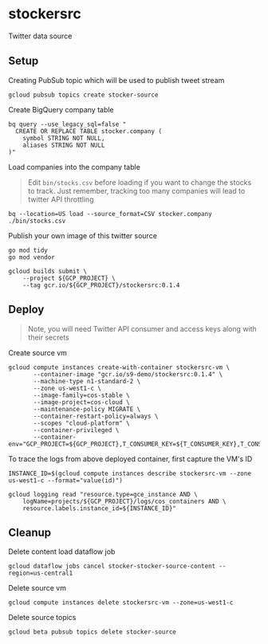 # stockersrc

Twitter data source

## Setup

Creating PubSub topic which will be used to publish tweet stream

```shell
gcloud pubsub topics create stocker-source
```

Create BigQuery company table

```shell
bq query --use_legacy_sql=false "
  CREATE OR REPLACE TABLE stocker.company (
    symbol STRING NOT NULL,
    aliases STRING NOT NULL
)"
```

Load companies into the company table

> Edit `bin/stocks.csv` before loading if you want to change the stocks to track. Just remember, tracking too many companies will lead to twitter API throttling

```shell
bq --location=US load --source_format=CSV stocker.company ./bin/stocks.csv
```

Publish your own image of this twitter source

```shell
go mod tidy
go mod vendor

gcloud builds submit \
	--project ${GCP_PROJECT} \
	--tag gcr.io/${GCP_PROJECT}/stockersrc:0.1.4
```

## Deploy

> Note, you will need Twitter API consumer and access keys along with their secrets


Create source vm

```shell
gcloud compute instances create-with-container stockersrc-vm \
       --container-image "gcr.io/s9-demo/stockersrc:0.1.4" \
       --machine-type n1-standard-2 \
       --zone us-west1-c \
       --image-family=cos-stable \
       --image-project=cos-cloud \
       --maintenance-policy MIGRATE \
       --container-restart-policy=always \
       --scopes "cloud-platform" \
       --container-privileged \
       --container-env="GCP_PROJECT=${GCP_PROJECT},T_CONSUMER_KEY=${T_CONSUMER_KEY},T_CONSUMER_SECRET=${T_CONSUMER_SECRET},T_ACCESS_TOKEN=${T_ACCESS_TOKEN},T_ACCESS_SECRET=${T_ACCESS_SECRET}"
```

To trace the logs from above deployed container, first capture the VM's ID

```shell
INSTANCE_ID=$(gcloud compute instances describe stockersrc-vm --zone us-west1-c --format="value(id)")
```

```shell
gcloud logging read "resource.type=gce_instance AND \
    logName=projects/${GCP_PROJECT}/logs/cos_containers AND \
    resource.labels.instance_id=${INSTANCE_ID}"
```

## Cleanup

Delete content load dataflow job

```shell
gcloud dataflow jobs cancel stocker-stocker-source-content --region=us-central1
```

Delete source vm

```shell
gcloud compute instances delete stockersrc-vm --zone=us-west1-c
```

Delete source topics

```shell
gcloud beta pubsub topics delete stocker-source
```
